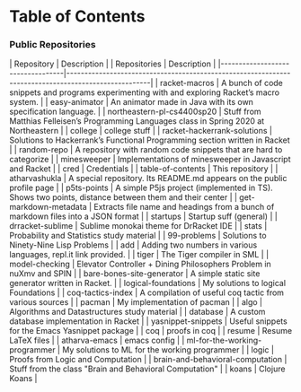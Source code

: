 # Table of Contents

### Public Repositories
| Repository                                                                                            | Description                                                                                                                                     |
| Repositories                     | Description                                                                                         |
|----------------------------------|-----------------------------------------------------------------------------------------------------|
| racket-macros                    | A bunch of code snippets and programs experimenting with and exploring Racket’s macro system.       |
| easy-animator                    | An animator made in Java with its own specification language.                                       |
| northeastern-pl-cs4400sp20       | Stuff from Matthias Felleisen’s Programming Languages class in Spring 2020 at Northeastern          |
| college                          | college stuff                                                                                       |
| racket-hackerrank-solutions      | Solutions to Hackerrank’s Functional Programming section written in Racket                          |
| random-repo                      | A repository with random code snippets that are hard to categorize                                  |
| minesweeper                      | Implementations of minesweeper in Javascript and Racket                                             |
| cred                             | Credentials                                                                                         |
| table-of-contents                | This repository                                                                                     |
| atharvashukla                    | A special repository. Its README.md appears on the public profile page                              |
| p5ts-points                      | A simple P5js project (implemented in TS). Shows two points, distance between them and their center |
| get-markdown-metadata            | Extracts file name and headings from a bunch of markdown files into a JSON format                   |
| startups                         | Startup suff (general)                                                                              |
| drracket-sublime                 | Sublime monokai theme for DrRacket IDE                                                              |
| stats                            | Probability and Statistics study material                                                           |
| 99-problems                      | Solutions to Ninety-Nine Lisp Problems                                                              |
| add                              | Adding two numbers in various languages, repl.it link provided.                                     |
| tiger                            | The Tiger compiler in SML                                                                           |
| model-checking                   | Elevator Controller + Dining Philosophers Problem in nuXmv and SPIN                                 |
| bare-bones-site-generator        | A simple static site generator written in Racket.                                                   |
| logical-foundations              | My solutions to logical Foundations                                                                 |
| coq-tactics-index                | A compilation of useful coq tactic from various sources                                             |
| pacman                           | My implementation of pacman                                                                         |
| algo                             | Algorithms and Datastructures study material                                                        |
| database                         | A custom database implementation in Racket                                                          |
| yasnippet-snippets               | Useful snippets for the Emacs Yasnippet package                                                     |
| coq                              | proofs in coq                                                                                       |
| resume                           | Resume LaTeX files                                                                                  |
| atharva-emacs                    | emacs config                                                                                        |
| ml-for-the-working-programmer    | My solutions to ML for the working programmer                                                       |
| logic                            | Proofs from Logic and Computation                                                                   |
| brain-and-behavioral-computation | Stuff from the class "Brain and Behavioral Computation"                                             |
| koans                            | Clojure Koans                                                                                       |
